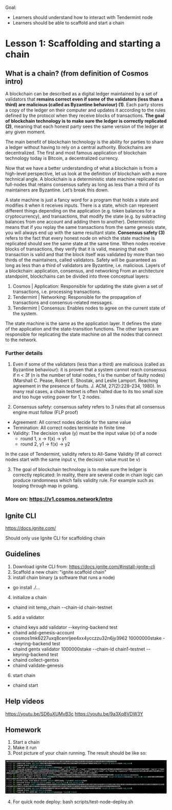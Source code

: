 Goal: 
* Learners should understand how to interact with Tendermint node
* Learners should be able to scaffold and start a chain

# Lesson 1: Scaffolding and starting a chain

## What is a chain? (from definition of Cosmos intro)

A blockchain can be described as a digital ledger maintained by a set of validators that __remains correct even if some of the validators (less than a third) are malicious (called as Byzantine behaviour) (1)__. Each party stores a copy of the ledger on their computer and updates it according to the rules defined by the protocol when they receive blocks of transactions. __The goal of blockchain technology is to make sure the ledger is correctly replicated (2)__, meaning that each honest party sees the same version of the ledger at any given moment.

The main benefit of blockchain technology is the ability for parties to share a ledger without having to rely on a central authority. Blockchains are decentralized. The first and most famous application of blockchain technology today is Bitcoin, a decentralized currency.

Now that we have a better understanding of what a blockchain is from a high-level perspective, let us look at the definition of blockchain with a more technical angle. A blockchain is a deterministic state machine replicated on full-nodes that retains consensus safety as long as less than a third of its maintainers are Byzantine. Let’s break this down.

A state machine is just a fancy word for a program that holds a state and modifies it when it receives inputs. There is a state, which can represent different things depending on the application (e.g. token balances for a cryptocurrency), and transactions, that modify the state (e.g. by subtracting balances from one account and adding them to another).
Deterministic means that if you replay the same transactions from the same genesis state, you will always end up with the same resultant state.
__Consensus safety (3)__ refers to the fact that every honest node on which the state machine is replicated should see the same state at the same time. When nodes receive blocks of transactions, they verify that it is valid, meaning that each transaction is valid and that the block itself was validated by more than two thirds of the maintainers, called validators. Safety will be guaranteed as long as less than a third of validators are Byzantine, i.e. malicious.
Layers of a blockchain: application, consensus, and networking
From an architecture standpoint, blockchains can be divided into three conceptual layers:

1. Cosmos     | Application: Responsible for updating the state given a set of transactions, i.e. processing transactions.
2. Tendermint | Networking: Responsible for the propagation of transactions and consensus-related messages.
3. Tendermint | Consensus: Enables nodes to agree on the current state of the system.

The state machine is the same as the application layer. It defines the state of the application and the state-transition functions. The other layers are responsible for replicating the state machine on all the nodes that connect to the network.

### Further details
1. Even if some of the validators (less than a third) are malicious (called as Byzantine behaviour): it is proven that a system cannot reach consensus if n < 3f (n is the number of total nodes, f is the number of faulty nodes) (Marshall C. Pease, Robert E. Shostak, and Leslie Lamport. Reaching agreement in the presence of faults. J. ACM, 27(2):228–234, 1980). In many real cases, a chain testnet is often halted due to its too small size and too huge voting power for 1, 2 nodes.

2. Consensus safety: consensus safety refers to 3 rules that all consensus engine must follow (FLP proof)
* Agreement: All correct nodes decide for the same value
* Termination: All correct nodes terminate in finite time
* Validity: The decision value (y) must be the input value (x) of a node
    * round 1, x → f(x) → y1
    * round 2, y1 → f(x) → y2

In the case of Tendermint, validity refers to All-Same Validity (If all correct nodes start with the same input v, the decision value must be v)

3. The goal of blockchain technology is to make sure the ledger is correctly replicated: In reality, there are several code in chain logic can produce randomness which fails validity rule. For example such as looping through map in golang.

### More on: https://v1.cosmos.network/intro

## Ignite CLI

https://docs.ignite.com/

Should only use Ignite CLI for scaffolding chain

## Guidelines
1. Download ignite CLI from: https://docs.ignite.com/#install-ignite-cli
2. Scaffold a new chain: "ignite scaffold chain"
3. install chain binary (a software that runs a node)
 * go install ./...
4. initialize a chain
 * chaind init temp_chain --chain-id chain-testnet
5. add a validator
 * chaind keys add validator --keyring-backend test
 * chaind add-genesis-account cosmos1mk6227uxq8cenrljee4xx4ycczzu32n6jy3962 10000000stake --keyring-backend test
 * chaind gentx validator 1000000stake --chain-id chain1-testnet --keyring-backend test
 * chaind collect-gentxs
 * chaind validate-genesis
6. start chain
 * chaind start

## Help videos
https://youtu.be/SD6uXUMvB3c
https://youtu.be/9a3Xq8VDW3Y

## Homework
1. Start a chain
2. Make it run
3. Post picture of your chain running. The result should be like so:

![result](images/1_1.png "result of a chain running")

4. For quick node deploy: bash scripts/test-node-deploy.sh